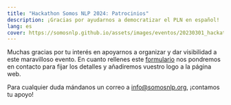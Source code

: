 ```yaml
---
title: "Hackathon Somos NLP 2024: Patrocinios"
description: ¡Gracias por ayudarnos a democratizar el PLN en español!
lang: es
cover: https://somosnlp.github.io/assets/images/eventos/20230301_hackathon_wip.png
---
```


Muchas gracias por tu interés en apoyarnos a organizar y dar visibilidad a este maravilloso evento. En cuanto rellenes este [formulario](https://forms.gle/sEkxstwbJSRYpgDa8) nos pondremos en contacto para fijar los detalles y añadiremos vuestro logo a la página web.

Para cualquier duda mándanos un correo a info@somosnlp.org, ¡contamos tu apoyo!
